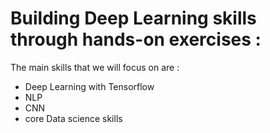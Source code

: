 Building Deep Learning skills through hands-on exercises :
=============================================================
The main skills that we will focus on are :

- Deep Learning with Tensorflow
- NLP
- CNN
- core Data science skills


